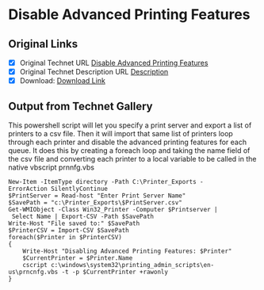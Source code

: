 # Disable Advanced Printing Features

## Original Links

- [x] Original Technet URL [Disable Advanced Printing Features](https://gallery.technet.microsoft.com/Disable-Advanced-Printing-d014f75b)
- [x] Original Technet Description URL [Description](https://gallery.technet.microsoft.com/Disable-Advanced-Printing-d014f75b/description)
- [x] Download: [Download Link](Download\PrintServerDisableAPF.ps1)

## Output from Technet Gallery

This powershell script will let you specify a print server and export a list of printers to a csv file. Then it will import that same list of printers loop through each printer and disable the advanced printing features for each queue. It does this by creating  a foreach loop and taking the name field of the csv file and converting each printer to a local variable to be called in the native vbscript prnnfg.vbs

```
New-Item -ItemType directory -Path C:\Printer_Exports -ErrorAction SilentlyContinue
$PrintServer = Read-host "Enter Print Server Name"
$SavePath = "c:\Printer_Exports\$PrintServer.csv"
Get-WMIObject -Class Win32_Printer -Computer $Printserver | Select Name | Export-CSV -Path $SavePath
Write-Host "File saved to:" $SavePath
$PrinterCSV = Import-CSV $SavePath
foreach($Printer in $PrinterCSV)
{
    Write-Host "Disabling Advanced Printing Features: $Printer"
    $CurrentPrinter = $Printer.Name
    cscript c:\windows\system32\printing_admin_scripts\en-us\prncnfg.vbs -t -p $CurrentPrinter +rawonly
}
```

